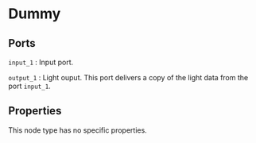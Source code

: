# Dummy

## Ports

`input_1`
: Input port.

`output_1`
: Light ouput. This port delivers a copy of the light data from the port `input_1`.

## Properties

This node type has no specific properties.
